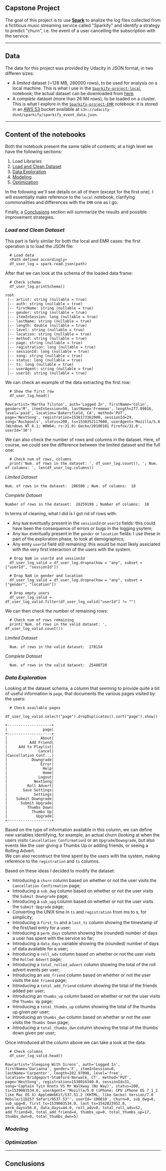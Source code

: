## Capstone Project
The goal of this project is to use [**Spark**](https://spark.apache.org/) to analize the log files collected from a fictitious music streaming service called "Sparkify" and identify a strategy to predict "churn", i.e. the event of a user cancelling the subscription with the service.

---
## Data
The data for this project was provided by Udacity in JSON format, in two differen sizes:

* A _limited_ dataset (~128 MB, 280000 rows), to be used for analysis on a local machine. This is what I use in the [`Sparkify-project-local`](./notebooks/Sparkify-project-local.ipynb) notebook; the actual dataset can be downloaded from [here](https://drive.google.com/file/d/1gX1X-D8G4vE29AAUeQHapv5P_vNs6Jcv/view?usp=sharing).
* A _complete_ dataset (more than 26 Mil rows), to be loaded on a cluster. This is what I explore in the [`Sparkify-project-EMR`](./notebooks/Sparkify-project-EMR.ipynb) notebook: it is stored in an [AWS S3](https://aws.amazon.com/s3/) bucket available at `s3n://udacity-dsnd/sparkify/sparkify_event_data.json`.

---
## Content of the notebooks
Both the notebook present the same table of contents; at a high level we have the following sections:

1. Load Libraries
2. [Load and Clean Dataset](#load-and-clean-dataset)
3. [Data Exploration](#data-exploration)
4. [Modeling](#modeling)
5. [Optimization](#optimization)

In the following we'll see details on all of them (except for the first one). I will essentially make reference to the `local` notebook, clarifying commonalities and differences with the `EMR` one as I go.

Finally, a [Conclusions](#Conclusions) section will summarize the results and possible improvement strategies.

### _Load and Clean Dataset_
This part is fairly similar for both the local and EMR cases: the first operation is to load the JSON file:

```
  # Load data
  <Path defined accordingly>
  df_user_log = spark.read.json(path)
```

After that we can look at the schema of the loaded data frame:

```
  # Check schema
  df_user_log.printSchema()
```
```
root
 |-- artist: string (nullable = true)
 |-- auth: string (nullable = true)
 |-- firstName: string (nullable = true)
 |-- gender: string (nullable = true)
 |-- itemInSession: long (nullable = true)
 |-- lastName: string (nullable = true)
 |-- length: double (nullable = true)
 |-- level: string (nullable = true)
 |-- location: string (nullable = true)
 |-- method: string (nullable = true)
 |-- page: string (nullable = true)
 |-- registration: long (nullable = true)
 |-- sessionId: long (nullable = true)
 |-- song: string (nullable = true)
 |-- status: long (nullable = true)
 |-- ts: long (nullable = true)
 |-- userAgent: string (nullable = true)
 |-- userId: string (nullable = true)
```

We can check an example of the data extracting the first row:

```
  # Show the first row
  df_user_log.head()
```
```
Row(artist='Martha Tilston', auth='Logged In', firstName='Colin', gender='M', itemInSession=50, lastName='Freeman', length=277.89016, level='paid', location='Bakersfield, CA', method='PUT', page='NextSong', registration=1538173362000, sessionId=29, song='Rockpools', status=200, ts=1538352117000, userAgent='Mozilla/5.0 (Windows NT 6.1; WOW64; rv:31.0) Gecko/20100101 Firefox/31.0', userId='30')
```

We can also check the number of rows and columns in the dataset. Here, of course, we could see the difference between the limited dataset and the full one:

```
  # Check num of rows, columns
  print('Num. of rows in the dataset: ', df_user_log.count(), '; Num. of columns: ', len(df_user_log.columns))
```

_Limited Dataset_
```
Num. of rows in the dataset:  286500 ; Num. of columns:  18
```

_Complete Dataset_
```
Number of rows in the dataset:  26259199 ; Number of columns:  18
```

In terms of cleaning, what I did is I got rid of rows with:

* Any `NaN` eventually present in the `sessionId` or `userId` fields: this could have been the consequence of errors or bugs in the logging ysytem;
* Any `Nan` eventually present in the `gender` or `location` fields: I use these in part of the exploration phase, to look at demographics;
* Any emty `userId` field still remaining: this would be most likely assiciated with the very first interaction of the users with the system.

```
  # Drop NaN in userId and sessionId
  df_user_log_valid = df_user_log.dropna(how = "any", subset = ["userId", "sessionId"])

  # Drop NaN in gender and location
  df_user_log_valid = df_user_log.dropna(how = "any", subset = ["gender", "location"])

  # Drop empty users
  df_user_log_valid = df_user_log_valid.filter(df_user_log_valid["userId"] != "")
```

We can then check the number of remaining rows:

```
  # Check num of rows remaining
  print('Num. of rows in the valid dataset: ', df_user_log_valid.count())
```

_Limited Dataset_
```
  Num. of rows in the valid dataset:  278154
```

_Complete Dataset_
```
  Num. of rows in the valid dataset:  25480720
```

### _Data Exploration_
Looking at the dataset schema, a column that seeming to provide quite a bit of useful information is `page`, that documents the various pages visited by the users:

```
  # Check available pages
  df_user_log_valid.select("page").dropDuplicates().sort("page").show()
```
```
+--------------------+
|                page|
+--------------------+
|               About|
|          Add Friend|
|     Add to Playlist|
|              Cancel|
|Cancellation Conf...|
|           Downgrade|
|               Error|
|                Help|
|                Home|
|              Logout|
|            NextSong|
|         Roll Advert|
|       Save Settings|
|            Settings|
|    Submit Downgrade|
|      Submit Upgrade|
|         Thumbs Down|
|           Thumbs Up|
|             Upgrade|
+--------------------+
```

Based on the type of information available in this column, we can define new variables identifying, for example, an actual churn (looking at when the users visits `Cancellation Confirmation`) or an `Upgrade`/`Downgrade`, but also events like the user giving a Thumbs Up or adding friends, or seeing a Rolling Advert.  
We can also recontruct the time spent by the users with the system, making reference to the `registration` and `ts` columns.

Based on these ideas I decided to modify the dataset:

* Introducing a `churn` column based on whether or not the user visits the `Cancellation Confirmation` page;
* Introducing a `sub_dwg` column based on whether or not the user visits the `Submit Downgrade` page;
* Introducing a `sub_upg` column based on whether or not the user visits the `Submit Upgrade` page;
* Converting the UNIX time in `ts` and `registration` from ms to s, for simplicity;
* Introducing a `first_ts` and a `last_ts` column showing the timestamp of the first/last entry for a user;
* Introducing a `perm_days` column showing the (rounded) number of days a user has spent with the service so far;
* Introducing a `data_days` variable showing the (rounded) number of days of data available for a user;
* Introducing a `roll_adv` column based on whether or not the user visits the `Rolled Advert` page;
* Introducing a `total_rolled_advert` column showing the total of the roll advert events per user;
* Introducing an `add_friend` column based on whether or not the user visits the `Add Friend` page;
* Introducing a `total_add_friend` column showing the total of the friends added per user;
* Introducing an `thumbs_up` column based on whether or not the user visits the `Thumbs Up` page;
* Introducing a `total_thumbs_up` column showing the total of the thumbs up given per user;
* Introducing an `thumbs_dwn` column based on whether or not the user visits the `Thumbs Down` page;
* Introducing a `total_thumbs_dwn` column showing the total of the thumbs down given per user;

Once introduced all the column above we can take a look at the data:

```
  # Check columns
  df_user_log_valid.head()
```
```
Row(artist='Sleeping With Sirens', auth='Logged In', firstName='Darianna', gender='F', itemInSession=0, lastName='Carpenter', length=202.97098, level='free', location='Bridgeport-Stamford-Norwalk, CT', method='PUT', page='NextSong', registration=1538016340.0, sessionId=31, song='Captain Tyin Knots VS Mr Walkway (No Way)', status=200, ts=1539003534.0, userAgent='"Mozilla/5.0 (iPhone; CPU iPhone OS 7_1_2 like Mac OS X) AppleWebKit/537.51.2 (KHTML, like Gecko) Version/7.0 Mobile/11D257 Safari/9537.53"', userId='100010', churn=0, sub_dwg=0, sub_upg=0, first_ts=1539003534.0, last_ts=1542823952.0, perm_days=56.0, data_days=44.0, roll_adv=0, total_roll_adv=52, add_friend=0, total_add_friend=4, thumbs_up=0, total_thumbs_up=17, thumbs_dwn=0, total_thumbs_dwn=5)
```


### _Modeling_

### _Optimization_

---
## Conclusions 

